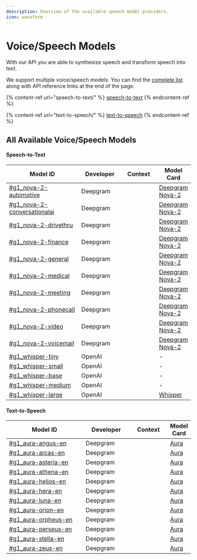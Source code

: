 ```yaml
---
description: Overview of the available speech model providers.
icon: waveform
---
```


# Voice/Speech Models

With our API you are able to synthesize speech and transform speech into text.

We support multiple voice/speech models. You can find the [complete list](./#all-available-voice-speech-models) along with API reference links at the end of the page.

{% content-ref url="speech-to-text/" %}
[speech-to-text](speech-to-text/)
{% endcontent-ref %}

{% content-ref url="text-to-speech/" %}
[text-to-speech](text-to-speech/)
{% endcontent-ref %}

## All Available Voice/Speech Models

#### Speech-to-Text

<table><thead><tr><th width="266.20001220703125">Model ID</th><th width="132.79998779296875">Developer</th><th width="103.5999755859375">Context</th><th>Model Card</th></tr></thead><tbody><tr><td><a href="../speech-voice-models/stt/Deepgram/nova-2.md">#g1_nova-2-automotive</a></td><td>Deepgram</td><td></td><td><a href="https://aimlapi.com/models/deepgram-nova-2">Deepgram Nova-2</a></td></tr><tr><td><a href="../speech-voice-models/stt/Deepgram/nova-2.md">#g1_nova-2-conversationalai</a></td><td>Deepgram</td><td></td><td><a href="https://aimlapi.com/models/deepgram-nova-2">Deepgram Nova-2</a></td></tr><tr><td><a href="../speech-voice-models/stt/Deepgram/nova-2.md">#g1_nova-2-drivethru</a></td><td>Deepgram</td><td></td><td><a href="https://aimlapi.com/models/deepgram-nova-2">Deepgram Nova-2</a></td></tr><tr><td><a href="../speech-voice-models/stt/Deepgram/nova-2.md">#g1_nova-2-finance</a></td><td>Deepgram</td><td></td><td><a href="https://aimlapi.com/models/deepgram-nova-2">Deepgram Nova-2</a></td></tr><tr><td><a href="../speech-voice-models/stt/Deepgram/nova-2.md">#g1_nova-2-general</a></td><td>Deepgram</td><td></td><td><a href="https://aimlapi.com/models/deepgram-nova-2">Deepgram Nova-2</a></td></tr><tr><td><a href="../speech-voice-models/stt/Deepgram/nova-2.md">#g1_nova-2-medical</a></td><td>Deepgram</td><td></td><td><a href="https://aimlapi.com/models/deepgram-nova-2">Deepgram Nova-2</a></td></tr><tr><td><a href="../speech-voice-models/stt/Deepgram/nova-2.md">#g1_nova-2-meeting</a></td><td>Deepgram</td><td></td><td><a href="https://aimlapi.com/models/deepgram-nova-2">Deepgram Nova-2</a></td></tr><tr><td><a href="../speech-voice-models/stt/Deepgram/nova-2.md">#g1_nova-2-phonecall</a></td><td>Deepgram</td><td></td><td><a href="https://aimlapi.com/models/deepgram-nova-2">Deepgram Nova-2</a></td></tr><tr><td><a href="../speech-voice-models/stt/Deepgram/nova-2.md">#g1_nova-2-video</a></td><td>Deepgram</td><td></td><td><a href="https://aimlapi.com/models/deepgram-nova-2">Deepgram Nova-2</a></td></tr><tr><td><a href="../speech-voice-models/stt/Deepgram/nova-2.md">#g1_nova-2-voicemail</a></td><td>Deepgram</td><td></td><td><a href="https://aimlapi.com/models/deepgram-nova-2">Deepgram Nova-2</a></td></tr><tr><td><a href="../speech-voice-models/stt/OpenAI/whisper-tiny.md">#g1_whisper-tiny</a></td><td>OpenAI</td><td></td><td>-</td></tr><tr><td><a href="../speech-voice-models/stt/OpenAI/whisper-small.md">#g1_whisper-small</a></td><td>OpenAI</td><td></td><td>-</td></tr><tr><td><a href="../speech-voice-models/stt/OpenAI/whisper-base.md">#g1_whisper-base</a></td><td>OpenAI</td><td></td><td>-</td></tr><tr><td><a href="../speech-voice-models/stt/OpenAI/whisper-medium.md">#g1_whisper-medium</a></td><td>OpenAI</td><td></td><td>-</td></tr><tr><td><a href="../speech-voice-models/stt/OpenAI/whisper-large.md">#g1_whisper-large</a></td><td>OpenAI</td><td></td><td><a href="https://aimlapi.com/models/whisper">Whisper</a></td></tr></tbody></table>

#### Text-to-Speech

<table><thead><tr><th width="265.4000244140625">Model ID</th><th width="132.79998779296875">Developer</th><th width="102">Context</th><th>Model Card</th></tr></thead><tbody><tr><td><a href="../speech-voice-models/tts/Deepgram/aura.md">#g1_aura-angus-en</a></td><td>Deepgram</td><td></td><td><a href="https://aimlapi.com/models/aura">Aura</a></td></tr><tr><td><a href="../speech-voice-models/tts/Deepgram/aura.md">#g1_aura-arcas-en</a></td><td>Deepgram</td><td></td><td><a href="https://aimlapi.com/models/aura">Aura</a></td></tr><tr><td><a href="../speech-voice-models/tts/Deepgram/aura.md">#g1_aura-asteria-en</a></td><td>Deepgram</td><td></td><td><a href="https://aimlapi.com/models/aura">Aura</a></td></tr><tr><td><a href="../speech-voice-models/tts/Deepgram/aura.md">#g1_aura-athena-en</a></td><td>Deepgram</td><td></td><td><a href="https://aimlapi.com/models/aura">Aura</a></td></tr><tr><td><a href="../speech-voice-models/tts/Deepgram/aura.md">#g1_aura-helios-en</a></td><td>Deepgram</td><td></td><td><a href="https://aimlapi.com/models/aura">Aura</a></td></tr><tr><td><a href="../speech-voice-models/tts/Deepgram/aura.md">#g1_aura-hera-en</a></td><td>Deepgram</td><td></td><td><a href="https://aimlapi.com/models/aura">Aura</a></td></tr><tr><td><a href="../speech-voice-models/tts/Deepgram/aura.md">#g1_aura-luna-en</a></td><td>Deepgram</td><td></td><td><a href="https://aimlapi.com/models/aura">Aura</a></td></tr><tr><td><a href="../speech-voice-models/tts/Deepgram/aura.md">#g1_aura-orion-en</a></td><td>Deepgram</td><td></td><td><a href="https://aimlapi.com/models/aura">Aura</a></td></tr><tr><td><a href="../speech-voice-models/tts/Deepgram/aura.md">#g1_aura-orpheus-en</a></td><td>Deepgram</td><td></td><td><a href="https://aimlapi.com/models/aura">Aura</a></td></tr><tr><td><a href="../speech-voice-models/tts/Deepgram/aura.md">#g1_aura-perseus-en</a></td><td>Deepgram</td><td></td><td><a href="https://aimlapi.com/models/aura">Aura</a></td></tr><tr><td><a href="../speech-voice-models/tts/Deepgram/aura.md">#g1_aura-stella-en</a></td><td>Deepgram</td><td></td><td><a href="https://aimlapi.com/models/aura">Aura</a></td></tr><tr><td><a href="../speech-voice-models/tts/Deepgram/aura.md">#g1_aura-zeus-en</a></td><td>Deepgram</td><td></td><td><a href="https://aimlapi.com/models/aura">Aura</a></td></tr></tbody></table>
